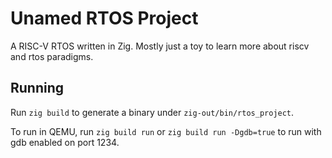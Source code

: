 # Unamed RTOS Project

A RISC-V RTOS written in Zig. Mostly just a toy to learn more about riscv and rtos paradigms.

## Running

Run `zig build` to generate a binary under `zig-out/bin/rtos_project`.

To run in QEMU, run `zig build run` or `zig build run -Dgdb=true` to run with gdb enabled on port 1234.

